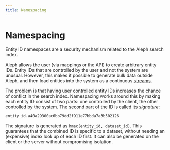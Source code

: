 ```yaml
---
title: Namespacing
---
```


# Namespacing

Entity ID namespaces are a security mechanism related to the Aleph search index.

Aleph allows the user (via mappings or the API) to create arbitrary entity IDs. Entity IDs that are controlled by the user and not the system are unusual. However, this makes it possible to generate bulk data outside Aleph, and then load entities into the system as a continuous [streams](index.md#streams).

The problem is that having user controlled entity IDs increases the chance of conflict in the search index. Namespacing works around this by making each entity ID consist of two parts: one controlled by the client, the other controlled by the system. The second part of the ID is called its _signature_:

```
entity_id.a40a29300ac6bb79dd2f911e77bbda7a3b502126
```

The signature is generated as `hmac(entity_id, dataset_id)`. This guarantees that the combined ID is specific to a dataset, without needing an (expensive) index look up of each ID first. It can also be generated on the client or the server without compromising isolation.
